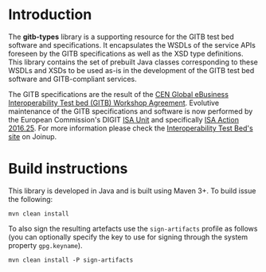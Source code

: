 # Introduction

The **gitb-types** library is a supporting resource for the GITB test bed software and specifications. It encapsulates the
WSDLs of the service APIs foreseen by the GITB specifications as well as the XSD type definitions. This library 
contains the set of prebuilt Java classes corresponding to these WSDLs and XSDs to be used as-is in the development
of the GITB test bed software and GITB-compliant services.

The GITB specifications are the result of the
[CEN Global eBusiness Interoperability Test bed (GITB) Workshop Agreement](http://www.cen.eu/work/areas/ict/ebusiness/pages/ws-gitb.aspx).
Evolutive maintenance of the GITB specifications and software is now performed by the European Commission's DIGIT [ISA Unit](http://ec.europa.eu/isa/isa2)
and specifically [ISA Action 2016.25](https://ec.europa.eu/isa2/actions/platform-test-it-systems-services-and-products_en).
For more information please check the [Interoperability Test Bed's site](https://joinup.ec.europa.eu/solution/interoperability-test-bed/about)
on Joinup. 

# Build instructions

This library is developed in Java and is built using Maven 3+. To build issue the following:

```
mvn clean install
```  

To also sign the resulting artefacts use the `sign-artifacts` profile as follows (you can optionally specify the 
key to use for signing through the system property `gpg.keyname`).

```
mvn clean install -P sign-artifacts
``` 